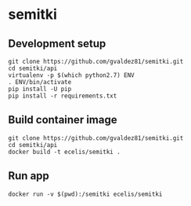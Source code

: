 # semitki

## Development setup


    git clone https://github.com/gvaldez81/semitki.git
    cd semitki/api
    virtualenv -p $(which python2.7) ENV
    . ENV/bin/activate
    pip install -U pip
    pip install -r requirements.txt


## Build container image


    git clone https://github.com/gvaldez81/semitki.git
    cd semitki/api
    docker build -t ecelis/semitki .


## Run app


    docker run -v $(pwd):/semitki ecelis/semitki
